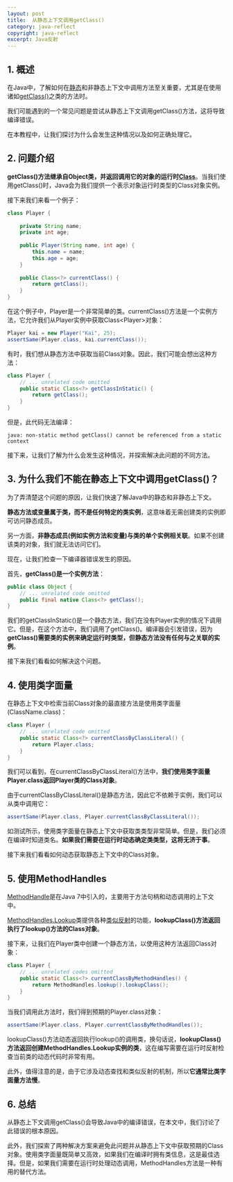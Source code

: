 ```yaml
---
layout: post
title:  从静态上下文调用getClass()
category: java-reflect
copyright: java-reflect
excerpt: Java反射
---
```


## 1. 概述

在Java中，了解如何在[静态](https://www.baeldung.com/java-static/)和非静态上下文中调用方法至关重要，尤其是在使用诸如[getClass()](https://www.baeldung.com/java-getclass-vs-class/)之类的方法时。

我们可能遇到的一个常见问题是尝试从静态上下文调用getClass()方法，这将导致编译错误。

在本教程中，让我们探讨为什么会发生这种情况以及如何正确处理它。

## 2. 问题介绍

**getClass()方法继承自Object类，并返回调用它的对象的运行时[Class](https://docs.oracle.com/en/java/javase/21/docs/api/java.base/java/lang/Class.html)**。当我们使用getClass()时，Java会为我们提供一个表示对象运行时类型的Class对象实例。

接下来我们来看一个例子：

```java
class Player {
 
    private String name;
    private int age;
 
    public Player(String name, int age) {
        this.name = name;
        this.age = age;
    }
    
    public Class<?> currentClass() {
        return getClass();
    }
}
```

在这个例子中，Player是一个非常简单的类。currentClass()方法是一个实例方法，它允许我们从Player实例中获取Class<Player\>对象：

```java
Player kai = new Player("Kai", 25);
assertSame(Player.class, kai.currentClass());
```

有时，我们想从静态方法中获取当前Class对象。因此，我们可能会想出这种方法：

```java
class Player {
    // ... unrelated code omitted
    public static Class<?> getClassInStatic() {
        return getClass();
    }
}
```

但是，此代码无法编译：

```text
java: non-static method getClass() cannot be referenced from a static context
```

接下来，让我们了解为什么会发生这种情况，并探索解决此问题的不同方法。

## 3. 为什么我们不能在静态上下文中调用getClass()？

为了弄清楚这个问题的原因，让我们快速了解Java中的静态和非静态上下文。

**静态方法或变量属于类，而不是任何特定的类实例**，这意味着无需创建类的实例即可访问静态成员。

另一方面，**非静态成员(例如实例方法和变量)与类的单个实例相关联**。如果不创建该类的对象，我们就无法访问它们。

现在，让我们检查一下编译器错误发生的原因。

首先，**getClass()是一个实例方法**：

```java
public class Object {
    // ... unrelated code omitted
    public final native Class<?> getClass();
}
```

我们的getClassInStatic()是一个静态方法，我们在没有Player实例的情况下调用它。但是，在这个方法中，我们调用了getClass()。编译器会引发错误，因为**getClass()需要类的实例来确定运行时类型，但静态方法没有任何与之关联的实例**。

接下来我们看看如何解决这个问题。

## 4. 使用类字面量

在静态上下文中检索当前Class对象的最直接方法是使用类字面量(ClassName.class)：

```java
class Player {
    // ... unrelated code omitted
    public static Class<?> currentClassByClassLiteral() {
        return Player.class;
    }
}
```

我们可以看到，在currentClassByClassLiteral()方法中，**我们使用类字面量Player.class返回Player类的Class对象**。 

由于currentClassByClassLiteral()是静态方法，因此它不依赖于实例，我们可以从类中调用它：

```java
assertSame(Player.class, Player.currentClassByClassLiteral());
```

如测试所示，使用类字面量在静态上下文中获取类类型非常简单。但是，我们必须在编译时知道类名。**如果我们需要在运行时动态确定类类型，这将无济于事**。

接下来我们看看如何动态获取静态上下文中的Class对象。

## 5. 使用MethodHandles

[MethodHandle](https://www.baeldung.com/java-method-handles)是在Java 7中引入的，主要用于方法句柄和动态调用的上下文中。

[MethodHandles.Lookup](https://www.baeldung.com/java-method-handles#methodhandle-lookup)类提供各种[类似反射](https://www.baeldung.com/java-method-handles#methodhandles-reflection)的功能，**lookupClass()方法返回执行了lookup()方法的Class对象**。

接下来，让我们在Player类中创建一个静态方法，以使用这种方法返回Class对象：

```java
class Player {
    // ... unrelated codes omitted
    public static Class<?> currentClassByMethodHandles() {
        return MethodHandles.lookup().lookupClass();
    }
}
```

当我们调用此方法时，我们得到预期的Player.class对象：

```java
assertSame(Player.class, Player.currentClassByMethodHandles());
```

lookupClass()方法动态返回执行lookup()的调用类，换句话说，**lookupClass()方法返回创建MethodHandles.Lookup实例的类**，这在编写需要在运行时反射检查当前类的动态代码时非常有用。

此外，值得注意的是，由于它涉及动态查找和类似反射的机制，所以**它通常比类字面量方法慢**。

## 6. 总结

从静态上下文调用getClass()会导致Java中的编译错误，在本文中，我们讨论了此错误的根本原因。

此外，我们探索了两种解决方案来避免此问题并从静态上下文中获取预期的Class对象。使用类字面量既简单又高效，如果我们在编译时拥有类信息，这是最佳选择。但是，如果我们需要在运行时处理动态调用，MethodHandles方法是一种有用的替代方法。